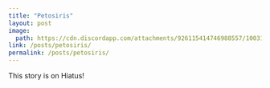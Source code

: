 ```yaml
---
title: "Petosiris"
layout: post
image:
  path: https://cdn.discordapp.com/attachments/926115414746988557/1003168725027004537/cover_petosiris_trio2.png
link: /posts/petosiris/
permalink: /posts/petosiris/
---
```

This story is on Hiatus!